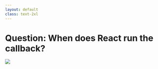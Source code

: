 ```yaml
---
layout: default
class: text-2xl
---
```


# Question: When does React run the callback?

<img src="/images/04-situation-01-03.png" class="code h-full m-auto" />
